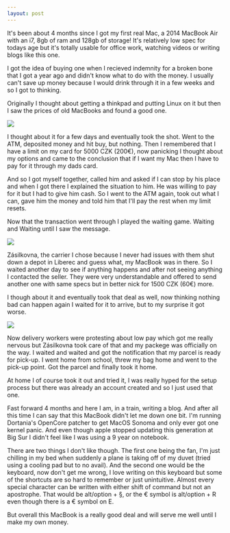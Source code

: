 ```yaml
---
layout: post
---
```

It's been about 4 months since I got my first real Mac, a 2014 MacBook Air with an i7, 8gb of ram and 128gb of storage! It's relatively low spec for todays age but it's totally usable for office work, watching videos or writing blogs like this one.

I got the idea of buying one when I recieved indemnity for a broken bone that I got a year ago and didn't know what to do with the money. I usually can't save up money because I would drink through it in a few weeks and so I got to thinking.

Originally I thought about getting a thinkpad and putting Linux on it but then I saw the prices of old MacBooks and found a good one.

![](https://cdn.discordapp.com/attachments/956628651342983228/1187332987696726056/898C4A4B-13F7-4B78-ADF4-4633321D3A74_1_105_c.jpeg?ex=65968103&is=65840c03&hm=0baeecf2bbba5642e6a9c115e1af699625a2280d681a5d505747ec29dd4815e0&)

I thought about it for a few days and eventually took the shot. Went to the ATM, deposited money and hit buy, but nothing. Then I remembered that I have a limit on my card for 5000 CZK (200€), now panicking I thought about my options and came to the conclusion that if I want my Mac then I have to pay for it through my dads card.

And so I got myself together, called him and asked if I can stop by his place and when I got there I explained the situation to him. He was willing to pay for it but I had to give him cash. So I went to the ATM again, took out what I can, gave him the money and told him that I'll pay the rest when my limit resets.

Now that the transaction went through I played the waiting game. Waiting and Waiting until I saw the message.

![](https://media.discordapp.net/attachments/956628651342983228/1187337986770223114/image.png?ex=659685ab&is=658410ab&hm=d72c066df6fcb72456d6729747aa8605ab2ea806078c025d94d36bb579306764&=&format=webp&quality=lossless&width=430&height=585)

Zásilkovna, the carrier I chose because I never had issues with them shut down a depot in Liberec and guess what, my MacBook was in there. So I waited another day to see if anything happens and after not seeing anything I contacted the seller. They were very understandable and offered to send another one with same specs but in better nick for 1500 CZK (60€) more.

I though about it and eventually took that deal as well, now thinking nothing bad can happen again I waited for it to arrive, but to my surprise it got worse.

![](https://cdn.discordapp.com/attachments/956628651342983228/1187342122836316210/image.png?ex=65968985&is=65841485&hm=9b22995d904cca97f14bb744dbd051eacbf8790c8d6320336c9577eb6f16c935&)

Now delivery workers were protesting about low pay which got me really nervous but Zásilkovna took care of that and my packege was officially on the way. I waited and waited and got the notification that my parcel is ready for pick-up. I went home from school, threw my bag home and went to the pick-up point. Got the parcel and finally took it home.

At home I of course took it out and tried it, I was really hyped for the setup process but there was already an account created and so I just used that one.

Fast forward 4 months and here I am, in a train, writing a blog. And after all this time I can say that this MacBook didn't let me down one bit. I'm running Dortania's OpenCore patcher to get MacOS Sonoma and only ever got one kernel panic. And even though apple stopped updating this generation at Big Sur I didn't feel like I was using a 9 year on notebook.

There are two things I don't like though. The first one being the fan, I'm just chilling in my bed when suddenly a plane is taking off of my duvet (tried using a cooling pad but to no avail). And the second one would be the keyboard, now don't get me wrong, I love writing on this keyboard but some of the shortcuts are so hard to remember or just unintuitive. Almost every special character can be written with either shift of command but not an apostrophe. That would be alt/option + §, or the € symbol is alt/option + R even though there is a € symbol on E.

But overall this MacBook is a really good deal and will serve me well until I make my own money.
